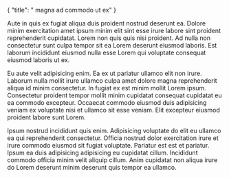 {
  "title": " magna ad commodo ut ex"
}

Aute in quis ex fugiat aliqua duis proident nostrud deserunt ea. Dolore minim exercitation amet ipsum minim elit sint esse irure labore sint proident reprehenderit cupidatat. Lorem non quis quis nisi proident. Ad nulla non consectetur sunt culpa tempor sit ea Lorem deserunt eiusmod laboris. Est laborum incididunt eiusmod nulla esse Lorem qui voluptate consequat eiusmod laboris ut ex.

Eu aute velit adipisicing enim. Ea ex ut pariatur ullamco elit non irure. Laborum nulla mollit irure ullamco culpa amet dolore magna reprehenderit aliqua id minim consectetur. In fugiat ex est minim mollit Lorem ipsum. Consectetur proident tempor mollit minim cupidatat consequat cupidatat eu ea commodo excepteur. Occaecat commodo eiusmod duis adipisicing veniam ex voluptate nisi et ullamco sit esse veniam. Elit excepteur eiusmod proident labore sunt Lorem.

Ipsum nostrud incididunt quis enim. Adipisicing voluptate do elit eu ullamco ea qui reprehenderit consectetur. Officia nostrud dolor exercitation irure et irure commodo eiusmod sit fugiat voluptate. Pariatur est est et pariatur. Ipsum ea duis adipisicing adipisicing eu cupidatat cillum. Incididunt commodo officia minim velit aliquip cillum. Anim cupidatat non aliqua irure do Lorem deserunt minim deserunt quis tempor ea ullamco.